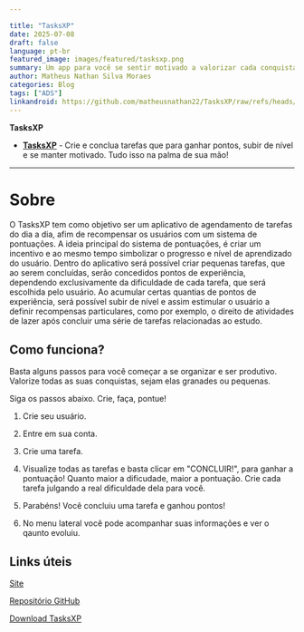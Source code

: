```yaml
---

title: "TasksXP" 
date: 2025-07-08
draft: false 
language: pt-br 
featured_image: images/featured/tasksxp.png 
summary: Um app para você se sentir motivado a valorizar cada conquista, cada atitude, cada tarefa. Faça e pontue! Esse é o TasksXP.
author: Matheus Nathan Silva Moraes 
categories: Blog
tags: ["ADS"] 
linkandroid: https://github.com/matheusnathan22/TasksXP/raw/refs/heads/main/TasksXP.apk
---
```



**TasksXP**

- [**TasksXP**](https://github.com/matheusnathan22/TasksXP) \- Crie e conclua tarefas que para ganhar pontos, subir de nível e se manter
motivado. Tudo isso na palma de sua mão!

---

# Sobre
O TasksXP tem como objetivo ser um aplicativo de agendamento de tarefas do dia a dia, afim de recompensar os usuários com um sistema de pontuações. A ideia principal do sistema de pontuações, é criar um incentivo e ao mesmo tempo simbolizar o progresso e nível de aprendizado do usuário. Dentro do aplicativo será possível criar pequenas tarefas, que ao serem concluídas, serão concedidos pontos de experiência, dependendo exclusivamente da dificuldade de cada tarefa, que será escolhida pelo usuário. Ao acumular certas quantias de pontos de experiência, será possível subir de nível e assim estimular o usuário a definir recompensas particulares, como por exemplo, o direito de atividades de lazer após concluir uma série de tarefas relacionadas ao estudo.

## Como funciona?
Basta alguns passos para você começar a se organizar e ser produtivo. Valorize todas as suas conquistas, sejam elas granades ou pequenas.

Siga os passos abaixo. Crie, faça, pontue!

1. Crie seu usuário.

2. Entre em sua conta.

3. Crie uma tarefa.

4. Visualize todas as tarefas e basta clicar em "CONCLUIR!", para ganhar a pontuação! Quanto maior a dificudade, maior a pontuação. Crie cada tarefa julgando a real dificuldade dela para você.

5. Parabéns! Você concluiu uma tarefa e ganhou pontos!

6. No menu lateral você pode acompanhar suas informações e ver o qaunto evoluiu.

## Links úteis

[Site](https://matheusnathan22.github.io/TasksXP/)

[Repositório GitHub](https://github.com/matheusnathan22/TasksXP)

[Download TasksXP](https://github.com/matheusnathan22/TasksXP/raw/refs/heads/main/TasksXP.apk)